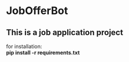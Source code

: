 # JobOfferBot
## This is a job application project

for installation:   
**pip install -r requirements.txt**
